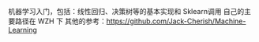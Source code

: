 机器学习入门，包括：线性回归、决策树等的基本实现和 Sklearn调用
自己的主要路径在 WZH 下
其他的参考：https://github.com/Jack-Cherish/Machine-Learning